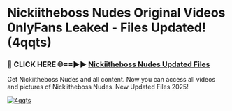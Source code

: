 # Nickiitheboss Nudes Original Videos 0nlyFans Leaked - Files Updated! (4qqts)

<h3>🔴 CLICK HERE 🌐==►► <a href="https://tinyurl.com/y5r63du9" rel="nofollow">Nickiitheboss Nudes Updated Files</a></h3>

Get Nickiitheboss Nudes and all content. Now you can access all videos and pictures of Nickiitheboss Nudes. New Updated Files 2025!

[![4qqts](https://i.imgur.com/UVo9nyh.gif)](https://tinyurl.com/y5r63du9)